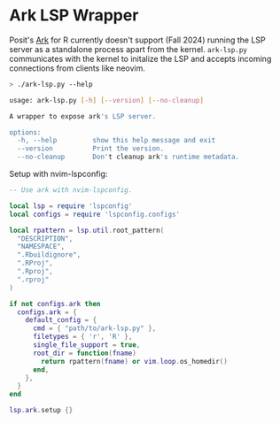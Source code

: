 # Ark LSP Wrapper

Posit's [Ark](https://github.com/posit-dev/ark) for R currently doesn't support (Fall 2024) running the LSP server as a standalone process apart from the kernel. `ark-lsp.py` communicates with the kernel to initalize the LSP and accepts incoming connections from clients like neovim.

```bash
> ./ark-lsp.py --help

usage: ark-lsp.py [-h] [--version] [--no-cleanup]

A wrapper to expose ark's LSP server.

options:
  -h, --help         show this help message and exit
  --version          Print the version.
  --no-cleanup       Don't cleanup ark's runtime metadata.
```

Setup with nvim-lspconfig:

```lua
-- Use ark with nvim-lspconfig.

local lsp = require 'lspconfig'
local configs = require 'lspconfig.configs'

local rpattern = lsp.util.root_pattern(
  "DESCRIPTION",
  "NAMESPACE",
  ".Rbuildignore",
  ".RProj",
  ".Rproj",
  ".rproj"
)

if not configs.ark then
  configs.ark = {
    default_config = {
      cmd = { "path/to/ark-lsp.py" },
      filetypes = { 'r', 'R' },
      single_file_support = true,
      root_dir = function(fname)
        return rpattern(fname) or vim.loop.os_homedir()
      end,
    },
  }
end

lsp.ark.setup {}
```
